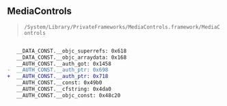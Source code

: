 ## MediaControls

> `/System/Library/PrivateFrameworks/MediaControls.framework/MediaControls`

```diff

   __DATA_CONST.__objc_superrefs: 0x618
   __DATA_CONST.__objc_arraydata: 0x168
   __AUTH_CONST.__auth_got: 0x1458
-  __AUTH_CONST.__auth_ptr: 0x698
+  __AUTH_CONST.__auth_ptr: 0x718
   __AUTH_CONST.__const: 0x49b0
   __AUTH_CONST.__cfstring: 0x4da0
   __AUTH_CONST.__objc_const: 0x48c20

```
